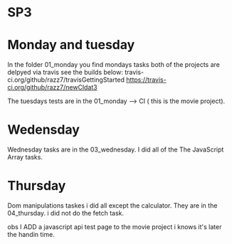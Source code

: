 # SP3 
# Monday and tuesday
In the folder 01_monday you find mondays tasks both of the projects are delpyed via travis see the builds below:
 travis-ci.org/github/razz7/travisGettingStarted
 https://travis-ci.org/github/razz7/newCldat3

The tuesdays tests are in the 01_monday --> CI ( this is the movie project).
# Wedensday
Wednesday tasks are in the 03_wednesday. I did all of the The JavaScript Array tasks. 

# Thursday
Dom manipulations taskes i did all except the calculator. They are in the 04_thursday. 
i did not do the fetch task. 


obs I ADD a javascript api test page to the movie project i knows it's later the handin time. 
